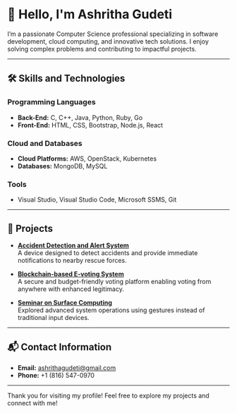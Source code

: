 # 👋 Hello, I'm Ashritha Gudeti

I’m a passionate Computer Science professional specializing in software development, cloud computing, and innovative tech solutions. I enjoy solving complex problems and contributing to impactful projects.

---

## 🛠️ Skills and Technologies

### Programming Languages
- **Back-End:** C, C++, Java, Python, Ruby, Go  
- **Front-End:** HTML, CSS, Bootstrap, Node.js, React  

### Cloud and Databases
- **Cloud Platforms:** AWS, OpenStack, Kubernetes  
- **Databases:** MongoDB, MySQL  

### Tools
- Visual Studio, Visual Studio Code, Microsoft SSMS, Git  

---

## 🚀 Projects

- **[Accident Detection and Alert System](#)**  
  A device designed to detect accidents and provide immediate notifications to nearby rescue forces.

- **[Blockchain-based E-voting System](#)**  
  A secure and budget-friendly voting platform enabling voting from anywhere with enhanced legitimacy.

- **[Seminar on Surface Computing](#)**  
  Explored advanced system operations using gestures instead of traditional input devices.

---

## 📬 Contact Information

- **Email:** [ashrithagudeti@gmail.com](mailto:ashrithagudeti@gmail.com)  
- **Phone:** +1 (816) 547-0970  


---

Thank you for visiting my profile! Feel free to explore my projects and connect with me!
